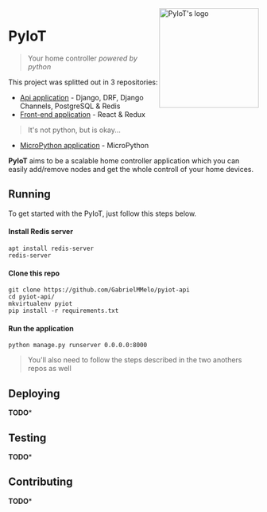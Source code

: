 
<img align="right" width="200" height="200" src="https://github.com/GabrielMMelo/pyiot-api/blob/master/docs/logo.png" alt="PyIoT's logo">

# PyIoT
> Your home controller _powered by python_

This project was splitted out in 3 repositories:
- [Api application](https://github.com/GabrielMMelo/pyiot-api.git) - Django, DRF, Django Channels, PostgreSQL & Redis 
- [Front-end application](https://github.com/GabrielMMelo/pyiot-fe.git) - React & Redux
> It's not python, but is okay...

- [MicroPython application](https://github.com/GabrielMMelo/pyiot-mp.git) - MicroPython

**PyIoT** aims to be a scalable home controller application which you can easily add/remove nodes and get the whole controll of your home devices.

## Running

To get started with the PyIoT, just follow this steps below.

#### Install Redis server

```shell
apt install redis-server
redis-server
```

#### Clone this repo
```shell
git clone https://github.com/GabrielMMelo/pyiot-api
cd pyiot-api/
mkvirtualenv pyiot
pip install -r requirements.txt
```

#### Run the application
```shell
python manage.py runserver 0.0.0.0:8000
```

> You'll also need to follow the steps described in the two anothers repos as well

## Deploying
**TODO***

## Testing
**TODO***

## Contributing
**TODO***
